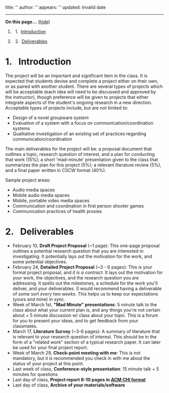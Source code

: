 title: ''
author: ''
appears: ''
updated: Invalid date

---

<div class="toc">

<a name="toc" id="toc"></a>**On this page...** ([hide](javascript:toggle('tocid');))

1.    1.  [Introduction](#toc1)

2.    2.  [Deliverables](#toc2)</div>

# <a name="toc1" id="toc1"></a>1.  Introduction

The project will be an important and significant item in the class. It is expected that students devise and complete a project either on their own, or as paired with another student. There are several types of projects which will be acceptable (each idea will need to be discussed and approved by the instructor), though preference will be given to projects that either integrate aspects of the student's ongoing research in a new direction. Acceptable types of projects include, but are not limited to:

* Design of a novel groupware system
* Evaluation of a system with a focus on communication/coordination systems
* Qualitative investigation of an existing set of practices regarding communication/coordination

The main deliverables for the project will be: a proposal document that outlines a topic, research question of interest, and a plan for conducting that work (15%); a short 'mad-minute' presentation given to the class that summarizes the plan for this project (5%); a relevant literature review (5%), and a final paper written in CSCW format (40%).

Sample project areas:

* Audio media spaces
* Mobile audio media spaces
* Mobile, portable video media spaces
* Communication and coordination in first person shooter games
* Communication practices of health proxies

# <a name="toc2" id="toc2"></a>2.  Deliverables

* February 10, **Draft Project Proposal** (~1 page): This one-page proposal outlines a potential research question that you are interested in investigating. It potentially lays out the motivation for the work, and some potential objectives.
* February 24, **Detailed Project Proposal** (~3 - 6 pages): This is your formal project proposal, and _it is a contract._ It lays out the motivation for your work, the objectives, and the research question you are addressing. It spells out the milestones, a schedule for the work you'll deliver, and your deliverables. (I would recommend having a deliverable of some sort _every two weeks._ This helps us to keep our expectations (yours and mine) in sync.
* Week of March 1st, **"Mad Minute" presentations**: 5 minute talk to the class about what your current plan is, and any things you're not certain about + 5 minute discussion w/ class about your topic. This is a forum for you to present your ideas, and to get feedback from your classmates.
* March 17, **Literature Survey** (~3-6 pages): A summary of literature that is relevant to your research question of interest. This should be in the form of a "related work" section of a typical research paper. It can later be used for your final project report.
* Week of March 29, **Check-point meeting with me**: This is not mandatory, but it is recommended you check in with me about the status of your project at this point.
* Last week of class, **Conference-style presentation**: 15 minute talk + 5 minutes for questions
* Last day of class, **Project report 8-10 pages in [ACM CHI format](http://www.sigchi.org/chipubform)**
* Last day of class, **Archive of your materials/software**
